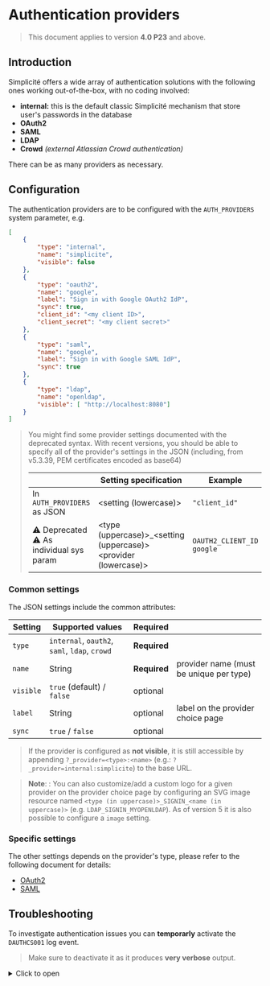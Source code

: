 Authentication providers
=================================

> This document applies to version **4.0 P23** and above.

## Introduction

Simplicité offers a wide array of authentication solutions with the following ones working out-of-the-box, with no coding involved:
- **internal:** this is the default classic Simplicité mechanism that store user's passwords in the database
- **OAuth2**
- **SAML**
- **LDAP**
- **Crowd** *(external Atlassian Crowd authentication)*

There can be as many providers as necessary.

## Configuration

The authentication providers are to be configured with the `AUTH_PROVIDERS` system parameter, e.g.

```json
[
	{
		"type": "internal",
		"name": "simplicite",
		"visible": false 
	},
	{
		"type": "oauth2",
		"name": "google",
		"label": "Sign in with Google OAuth2 IdP",
		"sync": true,
		"client_id": "<my client ID>",
		"client_secret": "<my client secret>"
	},
	{ 
		"type": "saml",
		"name": "google",
		"label": "Sign in with Google SAML IdP",
		"sync": true
	},
	{
		"type": "ldap",
		"name": "openldap", 
		"visible": [ "http://localhost:8080"]
	}
]
```

> You might find some provider settings documented with the deprecated syntax. With recent versions, you should be able to specify all 
> of the provider's settings in the JSON (including, from v5.3.39, PEM certificates encoded as base64)
>  
> |                                          | Setting specification                                           | Example                   |
> |------------------------------------------|-----------------------------------------------------------------|---------------------------|
> | In `AUTH_PROVIDERS` as JSON              | <setting (lowercase)>                                           | `"client_id"`             |
> | ⚠️ Deprecated ⚠️ As individual sys param   | <type (uppercase)>_<setting (uppercase)> <provider (lowercase)> | `OAUTH2_CLIENT_ID google` |

### Common settings

The JSON settings include the common attributes:

| Setting   | Supported values                              | Required     |                                         |
|-----------|-----------------------------------------------|--------------|-----------------------------------------|
| `type`    | `internal`, `oauth2`, `saml`, `ldap`, `crowd` | **Required** |                                         |
| `name`    | String                                        | **Required** | provider name (must be unique per type) |
| `visible` | `true` (default) / `false`                    | optional     |                                         |
| `label`   | String                                        | optional     | label on the provider choice page       |
| `sync`    | `true` / `false`                              | optional     |                                         |


> If the provider is configured as **not visible**, it is still accessible by appending `?_provider=<type>:<name>` (e.g.: `?_provider=internal:simplicite`)
> to the base URL.

> **Note**: : You can also customize/add a custom logo for a given provider on the provider choice page by configuring
> an SVG image resource named `<type (in uppercase)>_SIGNIN_<name (in uppercase)>` (e.g. `LDAP_SIGNIN_MYOPENLDAP`).
> As of version 5 it is also possible to configure a `image` setting.

### Specific settings

The other settings depends on the provider's type, please refer to the following document for details:

- [OAuth2](/lesson/docs/authentication/oauth2) 
- [SAML](/lesson/docs/authentication/saml)

## Troubleshooting

To investigate authentication issues you can **temporarly** activate the `DAUTHCS001` log event.

> Make sure to deactivate it as it produces **very verbose** output.

<details>
<summary>Click to open</summary>

![dauthcs001.png](dauthcs001.pn)

> Before Simplicité v6, this menu item used to be in the "Operation" domain, in the extended view.

</details>
